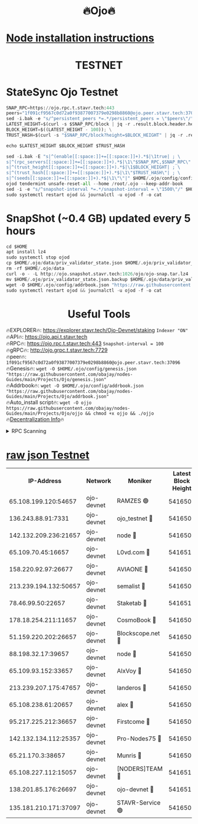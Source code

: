 <h1 align="center"> 🔥Ojo🔥</h1>

[Node installation instructions](https://github.com/obajay/nodes-Guides/tree/main/Projects/Ojo)
=

<h1 align="center"> TESTNET</h1>

# StateSync Ojo Testnet
```python
SNAP_RPC=https://ojo.rpc.t.stavr.tech:443
peers="1f091cf9567c0d72a0f93877007379e0298b8860@ojo.peer.stavr.tech:37096"
sed -i.bak -e "s/^persistent_peers *=.*/persistent_peers = \"$peers\"/" $HOME/.ojo/config/config.toml
LATEST_HEIGHT=$(curl -s $SNAP_RPC/block | jq -r .result.block.header.height); \
BLOCK_HEIGHT=$((LATEST_HEIGHT - 100)); \
TRUST_HASH=$(curl -s "$SNAP_RPC/block?height=$BLOCK_HEIGHT" | jq -r .result.block_id.hash)

echo $LATEST_HEIGHT $BLOCK_HEIGHT $TRUST_HASH

sed -i.bak -E "s|^(enable[[:space:]]+=[[:space:]]+).*$|\1true| ; \
s|^(rpc_servers[[:space:]]+=[[:space:]]+).*$|\1\"$SNAP_RPC,$SNAP_RPC\"| ; \
s|^(trust_height[[:space:]]+=[[:space:]]+).*$|\1$BLOCK_HEIGHT| ; \
s|^(trust_hash[[:space:]]+=[[:space:]]+).*$|\1\"$TRUST_HASH\"| ; \
s|^(seeds[[:space:]]+=[[:space:]]+).*$|\1\"\"|" $HOME/.ojo/config/config.toml
ojod tendermint unsafe-reset-all --home /root/.ojo --keep-addr-book
sed -i -e "s/^snapshot-interval *=.*/snapshot-interval = \"1500\"/" $HOME/.ojo/config/app.toml
sudo systemctl restart ojod && journalctl -u ojod -f -o cat
```
# SnapShot (~0.4 GB) updated every 5 hours
```python
cd $HOME
apt install lz4
sudo systemctl stop ojod
cp $HOME/.ojo/data/priv_validator_state.json $HOME/.ojo/priv_validator_state.json.backup
rm -rf $HOME/.ojo/data
curl -o - -L http://ojo.snapshot.stavr.tech:1026/ojo/ojo-snap.tar.lz4 | lz4 -c -d - | tar -x -C $HOME/.ojo --strip-components 2
mv $HOME/.ojo/priv_validator_state.json.backup $HOME/.ojo/data/priv_validator_state.json
wget -O $HOME/.ojo/config/addrbook.json "https://raw.githubusercontent.com/obajay/nodes-Guides/main/Projects/Ojo/addrbook.json"
sudo systemctl restart ojod && journalctl -u ojod -f -o cat
```
 <h1 align="center"> Useful Tools</h1>

🔥EXPLORER🔥:        https://explorer.stavr.tech/Ojo-Devnet/staking        `Indexer "ON"` \
🔥API🔥:                     https://ojo.api.t.stavr.tech \
🔥RPC🔥:                    https://ojo.rpc.t.stavr.tech:443              `Snapshot-interval = 100` \
🔥gRPC🔥:                  http://ojo.grpc.t.stavr.tech:7729 \
🔥peer🔥:                   `1f091cf9567c0d72a0f93877007379e0298b8860@ojo.peer.stavr.tech:37096` \
🔥Genesis🔥:    ```wget -O $HOME/.ojo/config/genesis.json "https://raw.githubusercontent.com/obajay/nodes-Guides/main/Projects/Ojo/genesis.json"``` \
🔥Addrbook🔥:    ```wget -O $HOME/.ojo/config/addrbook.json "https://raw.githubusercontent.com/obajay/nodes-Guides/main/Projects/Ojo/addrbook.json"``` \
🔥Auto_install script🔥: ```wget -O ojjo https://raw.githubusercontent.com/obajay/nodes-Guides/main/Projects/Ojo/ojjo && chmod +x ojjo && ./ojjo``` \
🔥[Decentralization Info](https://github.com/obajay/StateSync-snapshots/tree/main/Projects/Ojo/Decentralization)🔥



<details>
<summary>RPC Scanning</summary>

<h2 align="center"> We scan nodes in real time every 4 hours. And we provide the final result of RPC endpoints.
We cannot influence the operation of these nodes in any way. </h2>


```python
If Voting Power is higher than 0 --> then the Node is a validator of the network and may be subject to attack and be a potential threat to the chain.
```
```python
We marked such validators with a red symbol
```

</details>

[raw json Testnet](https://rpc-check.ojot.stavr.tech/ojot/rpc-ojot-result.json)
=


<table><tr><th>IP-Address</th><th>Network</th><th>Moniker</th><th>Latest Block Height</th><th>Earliest Block Height</th><th>Catching Up</th><th>Tx Index</th><th>Voting Power</th><th>Scan Time</th></tr><tr><td>65.108.199.120:54657</td><td>ojo-devnet</td><td>RAMZES 🟢</td><td>5416505</td><td>306156</td><td>False</td><td>on</td><td>0</td><td>2024-02-13T10:02:01.994245257UTC</td></tr><tr><td>136.243.88.91:7331</td><td>ojo-devnet</td><td>ojo_testnet 🔴</td><td>5416506</td><td>308845</td><td>False</td><td>on</td><td>1000</td><td>2024-02-13T10:02:08.367679969UTC</td></tr><tr><td>142.132.209.236:21657</td><td>ojo-devnet</td><td>node 🔴</td><td>5416509</td><td>350001</td><td>False</td><td>on</td><td>1999</td><td>2024-02-13T10:02:22.180208568UTC</td></tr><tr><td>65.109.70.45:16657</td><td>ojo-devnet</td><td>L0vd.com 🔴</td><td>5416510</td><td>695918</td><td>False</td><td>off</td><td>998</td><td>2024-02-13T10:02:30.106181585UTC</td></tr><tr><td>158.220.92.97:26677</td><td>ojo-devnet</td><td>AVIAONE 🔴</td><td>5416508</td><td>2754001</td><td>False</td><td>on</td><td>19926</td><td>2024-02-13T10:02:17.009060253UTC</td></tr><tr><td>213.239.194.132:50657</td><td>ojo-devnet</td><td>semalist 🔴</td><td>5416505</td><td>3223522</td><td>False</td><td>on</td><td>21037</td><td>2024-02-13T10:02:02.243452560UTC</td></tr><tr><td>78.46.99.50:22657</td><td>ojo-devnet</td><td>Staketab 🔴</td><td>5416510</td><td>4254801</td><td>False</td><td>on</td><td>1276</td><td>2024-02-13T10:02:30.346075900UTC</td></tr><tr><td>178.18.254.211:11657</td><td>ojo-devnet</td><td>CosmoBook 🔴</td><td>5416509</td><td>4392001</td><td>False</td><td>off</td><td>1047</td><td>2024-02-13T10:02:24.572922114UTC</td></tr><tr><td>51.159.220.202:26657</td><td>ojo-devnet</td><td>Blockscope.net 🔴</td><td>5416505</td><td>4425001</td><td>False</td><td>on</td><td>1878</td><td>2024-02-13T10:02:01.335398604UTC</td></tr><tr><td>88.198.32.17:39657</td><td>ojo-devnet</td><td>node 🔴</td><td>5416509</td><td>4710001</td><td>False</td><td>on</td><td>95514</td><td>2024-02-13T10:02:24.795776053UTC</td></tr><tr><td>65.109.93.152:33657</td><td>ojo-devnet</td><td>AlxVoy 🔴</td><td>5416509</td><td>4943001</td><td>False</td><td>on</td><td>4491415</td><td>2024-02-13T10:02:21.859230647UTC</td></tr><tr><td>213.239.207.175:47657</td><td>ojo-devnet</td><td>landeros 🔴</td><td>5416508</td><td>4967924</td><td>False</td><td>off</td><td>11083</td><td>2024-02-13T10:02:17.349656711UTC</td></tr><tr><td>65.108.238.61:20657</td><td>ojo-devnet</td><td>alex 🔴</td><td>5416505</td><td>5131001</td><td>False</td><td>on</td><td>11359</td><td>2024-02-13T10:02:01.658902248UTC</td></tr><tr><td>95.217.225.212:36657</td><td>ojo-devnet</td><td>Firstcome 🔴</td><td>5416506</td><td>5251946</td><td>False</td><td>on</td><td>13566</td><td>2024-02-13T10:02:08.098687496UTC</td></tr><tr><td>142.132.134.112:25357</td><td>ojo-devnet</td><td>Pro-Nodes75 🔴</td><td>5416506</td><td>5316506</td><td>False</td><td>on</td><td>24651</td><td>2024-02-13T10:02:05.244417095UTC</td></tr><tr><td>65.21.170.3:38657</td><td>ojo-devnet</td><td>Munris 🔴</td><td>5416506</td><td>5316506</td><td>False</td><td>off</td><td>20123</td><td>2024-02-13T10:02:07.727253768UTC</td></tr><tr><td>65.108.227.112:15057</td><td>ojo-devnet</td><td>[NODERS]TEAM 🔴</td><td>5416510</td><td>5316510</td><td>False</td><td>off</td><td>9999</td><td>2024-02-13T10:02:29.477353554UTC</td></tr><tr><td>138.201.85.176:26697</td><td>ojo-devnet</td><td>ojo-devnet 🔴</td><td>5416510</td><td>5316510</td><td>False</td><td>on</td><td>1000024000</td><td>2024-02-13T10:02:29.790850451UTC</td></tr><tr><td>135.181.210.171:37097</td><td>ojo-devnet</td><td>STAVR-Service 🟢</td><td>5416505</td><td>5414001</td><td>False</td><td>on</td><td>0</td><td>2024-02-13T10:02:02.959547325UTC</td></tr></table>
